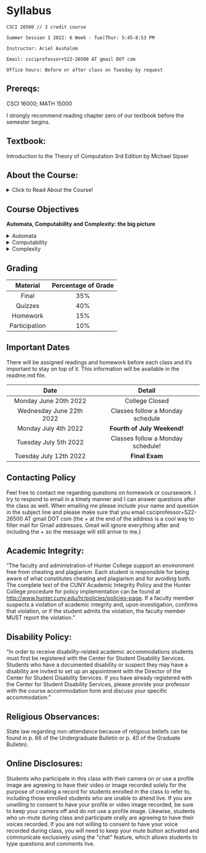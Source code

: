 # Syllabus

<p align = "center">

    CSCI 26500 // 3 credit course

    Summer Session 1 2022: 6 Week - Tue|Thur: 5:45-8:53 PM

    Instructor: Ariel Avshalom

    Email: csciprofessor+S22-26500 AT gmail DOT com

    Office hours: Before or after class on Tuesday by request

</p>

## Prereqs:

CSCI 16000; MATH 15000

I strongly recommend reading chapter zero of our textbook before the semester begins.

## Textbook:

Introduction to the Theory of Computation 3rd Edition by Michael Sipser

## About the Course:

<details><summary>Click to Read About the Course!</summary>

<div>
At this point, you’ve all taken some courses in computer science, often times challenging and fun courses like Intro to C++ or Discrete Math. This course is flavored with elements of discrete math and often ranges from interesting to tedious.
<br></br>
You’ll learn about the ideas that brought about the computers in use today. From the simplest Finite Automata to Turing Machines, there’s a lot to learn. We may also cover the basic principles behind algorithm analysis (when I say basic, I mean that you’ll most likely never use the definitions from this course in a real algorithms course).
<br></br>
This course takes a deep dive into proofs, so I highly recommend you brace yourself. They may not seem important in the implementation of code, but they’re the reason why everything works the way it does. Once you have a better picture of how a computer works behind the scenes, so much more of what you study in the future will make sense.
<br></br>
It’s my hope that we can have fun this semester, studying computer science theory and also taking a deep dive in other more interesting topics when time permits. 
<br></br>
See you all soon!
<br></br>
<br></br>
Ariel A.

</div>

</details>

## Course Objectives

**Automata, Computability and Complexity: the big picture**

<details><summary>Automata</summary>

- Regular Languages:
    - (Deterministic) Finite Automata 	(DFA)
    - Nondeterministic Finite Automata 	(NFA)
    - Regular Expressions
- Context-Free Languages:
    - Context-Free Grammars 		(CFG)
    - Pushdown Automata			(PDA)

</details>

<details><summary>Computability</summary>

- Turing Machines
    - What are Turing Machines
    - Variations in Turing Machines
- Algorithms
- Decidability
    - Decidable Languages
    - Undecidable Languages
        - The halting problem
        - *Gödel’s incompleteness theorems (provided time permits)
        - Turing unrecognizable languages
- Reducibility
    - Mapping reducibility

</details>

<details><summary>Complexity</summary>

- Time Complexity
    - Big O
    - The Class P
    - The Class NP
    - NP Completeness
- Space Complexity (provided time permits)

</details>

## Grading

|Material       |Percentage of Grade|   
|:-:            |:-:|
|Final          |35%|
|Quizzes        |40%|
|Homework       |15%|
|Participation  |10%|

## Important Dates
There will be assigned readings and homework before each class and it’s important to stay on top of it. This information will be available in the readme.md file.

|Date                       |Detail|   
|:-:                        |:-:|
|Monday June 20th 2022      |College Closed|
|Wednesday June 22th 2022   |Classes follow a Monday schedule|
|Monday July 4th 2022       |**Fourth of July Weekend!**|
|Tuesday July 5th 2022      |Classes follow a Monday schedule!|
|Tuesday July 12th 2022     |**Final Exam**|

## Contacting Policy
Feel free to contact me regarding questions on homework or coursework. I try to respond to email in a timely manner and I can answer questions after the class as well. 
When emailing me please include your name and question in the subject line and please make sure that you email csciprofessor+S22-26500 AT gmail DOT com (the + at the end of the address is a cool way to filter mail for Gmail addresses. Gmail will ignore everything after and including the + so the message will still arrive to me.)

## Academic Integrity: 

“The faculty and administration of Hunter College support an environment free from cheating and plagiarism. Each student is responsible for being aware of what constitutes cheating and plagiarism and for avoiding both. The complete text of the CUNY Academic Integrity Policy and the Hunter College procedure for policy implementation can be found at http://www.hunter.cuny.edu/hr/policies/policies-page. If a faculty member suspects a violation of academic integrity and, upon investigation, confirms that violation, or if the student admits the violation, the faculty member MUST report the violation.”

## Disability Policy:

“In order to receive disability-related academic accommodations students must first be registered
with the Center for Student Disability Services. Students who have a documented disability or
suspect they may have a disability are invited to set up an appointment with the Director of the
Center for Student Disability Services. If you have already registered with the Center for Student Disability Services, please provide your professor with the course accommodation form and discuss your specific accommodation.”

## Religious Observances:

State law regarding non-attendance because of religious beliefs can be found in p. 66 of the
Undergraduate Bulletin or p. 40 of the Graduate Bulletin).

## Online Disclosures:

Students who participate in this class with their camera on or use a profile image are agreeing to have their video or image recorded solely for the purpose of creating a record for students enrolled in the class to refer to, including those enrolled students who are unable to attend live. If you are unwilling to consent to have your profile or video image recorded, be sure to keep your camera off and do not use a profile image. Likewise, students who un-mute during class and participate orally are agreeing to have their voices recorded. If you are not willing to consent to have your voice recorded during class, you will need to keep your mute button activated and communicate exclusively using the "chat" feature, which allows students to type questions and comments live.
